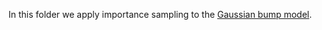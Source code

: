 In this folder we apply importance sampling to the [Gaussian bump model](https://arxiv.org/abs/1911.00057).
